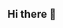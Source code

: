 ## Hi there 👋

<!--
**Oggie112/Oggie112** is a ✨ _special_ ✨ repository because its `README.md` (this file) appears on your GitHub profile.

Software developer passionate about full-stack development, currently deepening my expertise in Express and Node.js. 

I have previously worked in the legal sector after studying History and Law at university, where I developed strong analytical and problem-solving skills. My shift into tech stems from a love of building, fixing, and creating — whether on a computer or in real life. 

Currently training with Founders & Coders, I’m looking forward to contributing to interesting projects and collaborating with other developers. 

- 🔭 I’m currently working on a Media recommnedation app
- 🌱 I’m currently learning Node.js, Express, OpenAi
- 👯 I’m looking to collaborate on anything & everything. I'd love to start contributing to some interesting open source work
- 💬 Ask me about any bit of History that you're interested in. I'd love to learn about it.
- 📫 How to reach me: Via Email
- 😄 Pronouns: He/Him

